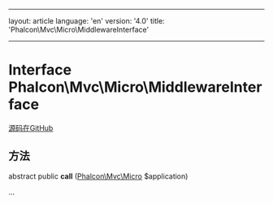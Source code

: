 * * *

layout: article language: 'en' version: '4.0' title: 'Phalcon\Mvc\Micro\MiddlewareInterface'

* * *

# Interface **Phalcon\Mvc\Micro\MiddlewareInterface**

<a href="https://github.com/phalcon/cphalcon/tree/v4.0.0/phalcon/mvc/micro/middlewareinterface.zep" class="btn btn-default btn-sm">源码在GitHub</a>

## 方法

abstract public **call** ([Phalcon\Mvc\Micro](Phalcon_Mvc_Micro) $application)

...